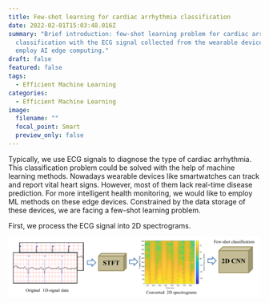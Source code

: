 ```yaml
---
title: Few-shot learning for cardiac arrhythmia classification
date: 2022-02-01T15:03:48.016Z
summary: "Brief introduction: few-shot learning problem for cardiac arrhythmia
  classification with the ECG signal collected from the wearable devices to
  employ AI edge computing."
draft: false
featured: false
tags:
  - Efficient Machine Learning
categories:
  - Efficient Machine Learning
image:
  filename: ""
  focal_point: Smart
  preview_only: false
---
```

Typically, we use ECG signals to diagnose the type of cardiac arrhythmia. This classification problem could be solved with the help of machine learning methods. Nowadays wearable devices like smartwatches can track and report vital heart signs. However, most of them lack real-time disease prediction. For more intelligent health monitoring, we would like to employ ML methods on these edge devices. Constrained by the data storage of these devices,  we are facing a few-shot learning problem. 

First, we process the ECG signal into 2D spectrograms.

![](screenshot-20220202-184432.png)